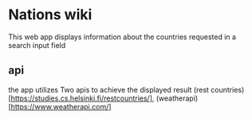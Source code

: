 # Nations wiki

This web app displays information about the countries requested in a search input field

## api

the app utilizes Two apis to achieve the displayed result (rest countries)[https://studies.cs.helsinki.fi/restcountries/], (weatherapi)[https://www.weatherapi.com/]
